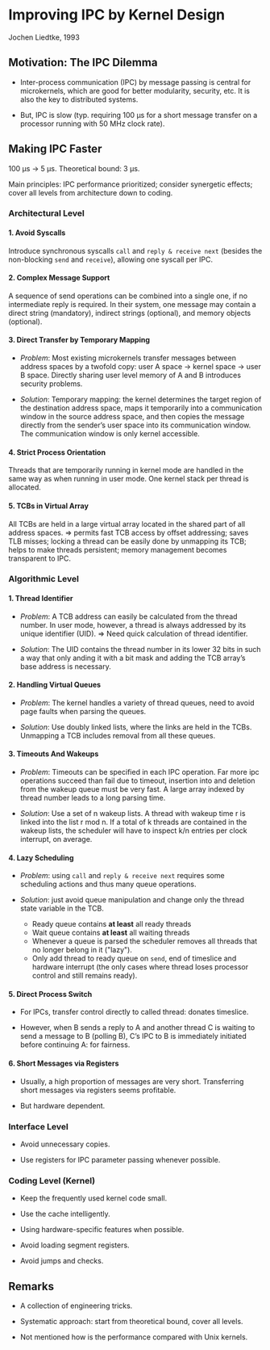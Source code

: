 # Improving IPC by Kernel Design

Jochen Liedtke, 1993

## Motivation: The IPC Dilemma

* Inter-process communication (IPC) by message passing is central for microkernels, which are good for better modularity, security, etc. It is also the key to distributed systems.

* But, IPC is slow (typ. requiring 100 µs for a short message transfer on a processor running with 50 MHz clock rate).

## Making IPC Faster

100 µs -> 5 µs. Theoretical bound: 3 µs.

Main principles: IPC performance prioritized; consider synergetic effects; cover all levels from architecture down to coding.

### Architectural Level

#### 1. Avoid Syscalls

Introduce synchronous syscalls `call` and `reply & receive next` (besides the non-blocking `send` and `receive`), allowing one syscall per IPC.

#### 2. Complex Message Support

A sequence of send operations can be combined into a single one, if no intermediate reply is required. In their system, one message may contain a direct string (mandatory), indirect strings (optional), and memory objects (optional).

#### 3. Direct Transfer by Temporary Mapping

* _Problem_: Most existing microkernels transfer messages between address spaces by a twofold copy: user A space -> kernel space -> user B space. Directly sharing user level memory of A and B introduces security problems.

* _Solution_: Temporary mapping: the kernel determines the target region of the destination address space, maps it temporarily into a communication window in the source address space, and then copies the message directly from the sender’s user space into its communication window. The communication window is only kernel accessible.

#### 4. Strict Process Orientation

Threads that are temporarily running in kernel mode are handled in the same way as when running in user mode. One kernel stack per thread is allocated.

#### 5. TCBs in Virtual Array

All TCBs are held in a large virtual array located in the shared part of all address spaces. => permits fast TCB access by offset addressing; saves TLB misses; locking a thread can be easily done by unmapping its TCB; helps to make threads persistent; memory management becomes transparent to IPC.

### Algorithmic Level

#### 1. Thread Identifier

* _Problem_: A TCB address can easily be calculated from the thread number. In user mode, however, a thread is always addressed by its unique identifier (UID). => Need quick calculation of thread identifier.

* _Solution_: The UID contains the thread number in its lower 32 bits in such a way that only anding it with a bit mask and adding the TCB array’s base address is necessary.

#### 2. Handling Virtual Queues

* _Problem_: The kernel handles a variety of thread queues, need to avoid page faults when parsing the queues.

* _Solution_: Use doubly linked lists, where the links are held in the TCBs. Unmapping a TCB includes removal from all these queues.

#### 3. Timeouts And Wakeups

* _Problem_: Timeouts can be specified in each IPC operation. Far more ipc operations succeed than fail due to timeout, insertion into and deletion from the wakeup queue must be very fast. A large array indexed by thread number leads to a long parsing time.

* _Solution_: Use a set of n wakeup lists. A thread with wakeup time r is linked into the list r mod n. If a total of k threads are
contained in the wakeup lists, the scheduler will have to inspect k/n entries per clock interrupt, on average.

#### 4. Lazy Scheduling

* _Problem_: using `call` and `reply & receive next` requires some scheduling actions and thus many queue operations.

* _Solution_: just avoid queue manipulation and change only the thread state variable in the TCB.
  * Ready queue contains **at least** all ready threads
  * Wait queue contains **at least** all waiting threads
  * Whenever a queue is parsed the scheduler removes all threads that no longer belong in it ("lazy").
  * Only add thread to ready queue on `send`, end of timeslice and hardware interrupt (the only cases where thread loses processor control and still remains ready).

#### 5. Direct Process Switch

* For IPCs, transfer control directly to called thread: donates timeslice.

* However, when B sends a reply to A
and another thread C is waiting to send a message to B (polling B), C’s IPC to B is immediately initiated before continuing A: for fairness.

#### 6. Short Messages via Registers

* Usually, a high proportion of messages are very short. Transferring short messages via registers seems profitable.

* But hardware dependent.

### Interface Level

* Avoid unnecessary copies.

* Use registers for IPC parameter passing whenever possible.

### Coding Level (Kernel)

* Keep the frequently used kernel code small.

* Use the cache intelligently.

* Using hardware-specific features when possible.

* Avoid loading segment registers.

* Avoid jumps and checks.

## Remarks

* A collection of engineering tricks.

* Systematic approach: start from theoretical bound, cover all levels.

* Not mentioned how is the performance compared with Unix kernels.

